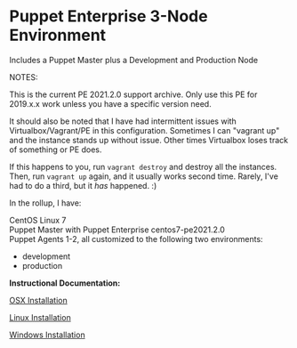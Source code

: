# Puppet Enterprise 3-Node Environment
Includes a Puppet Master plus a Development and Production Node

NOTES:

This is the current PE 2021.2.0 support archive. Only use this PE for 2019.x.x work unless
you have a specific version need.

It should also be noted that I have had intermittent issues with Virtualbox/Vagrant/PE in this
configuration. Sometimes I can "vagrant up" and the instance stands up without issue. Other times
Virtualbox loses track of something or PE does.


If this happens to you, run `vagrant destroy` and destroy all the instances.
Then, run `vagrant up` again, and it usually works second time. Rarely,
I've had to do a third, but it _has_ happened. :)


In the rollup, I have:

CentOS Linux 7<br>
Puppet Master with Puppet Enterprise centos7-pe2021.2.0<br>
Puppet Agents 1-2, all customized to the following two environments:<br>
- development<br>
- production<br>

**Instructional Documentation:**

[OSX Installation](https://github.com/cvquesty/centos7-pe2021.2.0/blob/master/docs/README_OSX.md)

[Linux Installation](https://github.com/cvquesty/centos7-pe2021.2.0/blob/master/docs/README_Linux.md)

[Windows Installation](https://github.com/cvquesty/centos7-pe2021.2.0/blob/master/docs/README_Winows.md)
